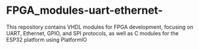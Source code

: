 # FPGA_modules-uart-ethernet-
This repository contains VHDL modules for FPGA development, focusing on UART, Ethernet, GPIO, and SPI protocols, as well as C modules for the ESP32 platform using PlatformIO
